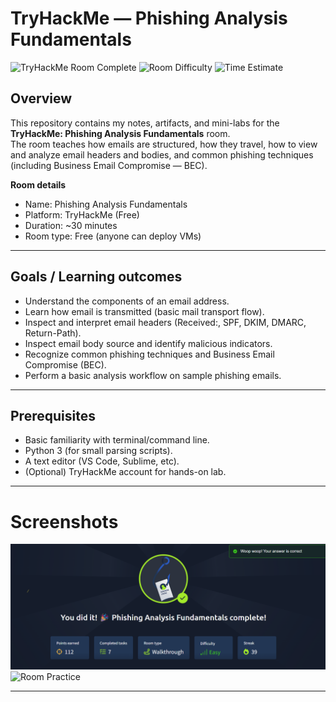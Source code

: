 # TryHackMe — Phishing Analysis Fundamentals

![TryHackMe Room Complete](https://img.shields.io/badge/TryHackMe-Phishing%20Analysis%20Fundamentals-blue)
![Room Difficulty](https://img.shields.io/badge/Difficulty-Easy-green)
![Time Estimate](https://img.shields.io/badge/Time-30%20min-orange)

## Overview
This repository contains my notes, artifacts, and mini-labs for the **TryHackMe: Phishing Analysis Fundamentals** room.  
The room teaches how emails are structured, how they travel, how to view and analyze email headers and bodies, and common phishing techniques (including Business Email Compromise — BEC).

**Room details**
- Name: Phishing Analysis Fundamentals  
- Platform: TryHackMe (Free)  
- Duration: ~30 minutes  
- Room type: Free (anyone can deploy VMs)

---

## Goals / Learning outcomes
- Understand the components of an email address.
- Learn how email is transmitted (basic mail transport flow).
- Inspect and interpret email headers (Received:, SPF, DKIM, DMARC, Return-Path).
- Inspect email body source and identify malicious indicators.
- Recognize common phishing techniques and Business Email Compromise (BEC).
- Perform a basic analysis workflow on sample phishing emails.

---

## Prerequisites
- Basic familiarity with terminal/command line.
- Python 3 (for small parsing scripts).
- A text editor (VS Code, Sublime, etc).
- (Optional) TryHackMe account for hands-on lab.

---

# Screenshots
![Room Completion](https://github.com/MayankQuery/tryhackme-writeups/blob/main/phishing-analysis-fundamentals/images/phishing-analysis-fundamentals-completion.png)
![Room Practice]()

---
